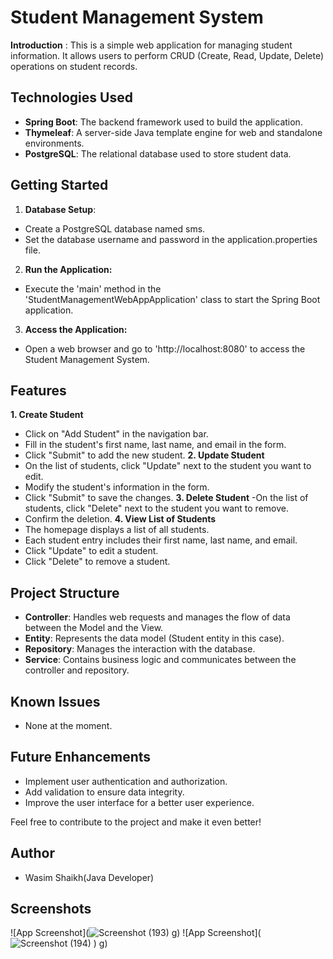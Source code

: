 
# Student Management System
**Introduction** :
This is a simple web application for managing student information. It allows users to perform CRUD (Create, Read, Update, Delete) operations on student records.




## Technologies Used
- **Spring Boot**: The backend framework used to build the application.
- **Thymeleaf**: A server-side Java template engine for web and standalone environments.
- **PostgreSQL**: The relational database used to store student data.
## Getting Started
1. **Database Setup**:
- Create a PostgreSQL database named sms.
- Set the database username and password in the application.properties file.
2. **Run the Application:**
- Execute the 'main' method in the 'StudentManagementWebAppApplication' class to start the Spring Boot application.
3. **Access the Application:**
- Open a web browser and go to 'http://localhost:8080' to access the Student Management System.

## Features
**1. Create Student**
- Click on "Add Student" in the navigation bar.
- Fill in the student's first name, last name, and email in the form.
- Click "Submit" to add the new student.
**2. Update Student**
- On the list of students, click "Update" next to the student you want to edit.
- Modify the student's information in the form.
- Click "Submit" to save the changes.
**3. Delete Student**
-On the list of students, click "Delete" next to the student you want to remove.
- Confirm the deletion.
**4. View List of Students**
- The homepage displays a list of all students.
- Each student entry includes their first name,   last name, and email.
- Click "Update" to edit a student.
- Click "Delete" to remove a student.
## Project Structure
- **Controller**: Handles web requests and manages the flow of data between the Model and the View.
- **Entity**: Represents the data model (Student entity in this case).
- **Repository**: Manages the interaction with the database.
- **Service**: Contains business logic and communicates between the controller and repository.
## Known Issues
- None at the moment.
## Future Enhancements
- Implement user authentication and authorization.
- Add validation to ensure data integrity.
- Improve the user interface for a better user experience.

Feel free to contribute to the project and make it even better!
## Author
- Wasim Shaikh(Java Developer)
## Screenshots

![App Screenshot](![Screenshot (193)](https://github.com/skwasim777/Student-Management-System/assets/115621895/e53a7cbf-ab66-45a7-9457-c61b4d7a3ce5)
g)
![App Screenshot](![Screenshot (194)](https://github.com/skwasim777/Student-Management-System/assets/115621895/c86d4085-94db-4b19-a2e8-c68b1e818696)
)
g)

